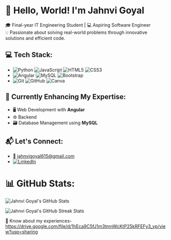 # 👋 Hello, World! I'm **Jahnvi Goyal**
🎓 Final-year IT Engineering Student | 💻 Aspiring Software Engineer  
💡 Passionate about solving real-world problems through innovative solutions and efficient code.

## 💻 Tech Stack:
- ![Python](https://img.shields.io/badge/Python-3776AB?style=for-the-badge&logo=python&logoColor=white) ![JavaScript](https://img.shields.io/badge/JavaScript-F7DF1E?style=for-the-badge&logo=javascript&logoColor=black) ![HTML5](https://img.shields.io/badge/HTML5-E34F26?style=for-the-badge&logo=html5&logoColor=white) ![CSS3](https://img.shields.io/badge/CSS3-1572B6?style=for-the-badge&logo=css3&logoColor=white)
- ![Angular](https://img.shields.io/badge/Angular-DD0031?style=for-the-badge&logo=angular&logoColor=white) ![MySQL](https://img.shields.io/badge/MySQL-4479A1?style=for-the-badge&logo=mysql&logoColor=white) ![Bootstrap](https://img.shields.io/badge/bootstrap-%238511FA.svg?style=for-the-badge&logo=bootstrap&logoColor=white) 
- ![Git](https://img.shields.io/badge/Git-F05032?style=for-the-badge&logo=git&logoColor=white) ![GitHub](https://img.shields.io/badge/GitHub-181717?style=for-the-badge&logo=github&logoColor=white) ![Canva](https://img.shields.io/badge/Canva-%2300C4CC.svg?style=for-the-badge&logo=Canva&logoColor=white) 

## 🌱 **Currently Enhancing My Expertise:**
- 🖥️ Web Development with **Angular**
- ⚙️ Backend
- 🗃️ Database Management using **MySQL**

## 📬 **Let's Connect:**
- 📧 [jahnvigoyal615@gmail.com](mailto:jahnvigoyal615@gmail.com)
- [![LinkedIn](https://img.shields.io/badge/LinkedIn-%230077B5.svg?logo=linkedin&logoColor=white)](https://www.linkedin.com/in/jahnvi-goyal-70936624a)

# 📊 GitHub Stats:

<!-- GitHub Profile Stats -->
<p><img src="https://github-readme-stats.vercel.app/api?username=Jahnvi615&theme=transparent&hide_border=false&include_all_commits=true&count_private=false" alt="Jahnvi Goyal's GitHub Stats" /></p>

<!-- GitHub Streak Stats -->
<p><img src="https://github-readme-streak-stats.herokuapp.com/?user=Jahnvi615&theme=transparent&hide_border=false" alt="Jahnvi Goyal's GitHub Streak Stats" /></p>

📄 Know about my experiences- https://drive.google.com/file/d/1hEca9C5fJ1m3tmnWcKtP25kRFEFy3_yp/view?usp=sharing









<!---
Jahnvi615/Jahnvi615 is a ✨ special ✨ repository because its `README.md` (this file) appears on your GitHub profile.
You can click the Preview link to take a look at your changes.
--->
